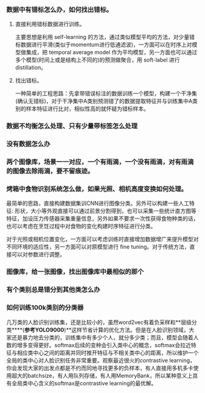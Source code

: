 ### 数据中有错标怎么办，如何找出错标。

1. 直接利用错标数据进行训练。

   主要思想是利用 self-learning 的方法，通过类似模型平均的方法，对少量错标数据进行平滑(类似于momentum进行低通滤波)，一方面可以在时序上对模型做集成，把 temporal average model 作为平均模型，另一方面也可以通过多个模型(时间上或是结构上不同的)的预测做聚合，用 soft-label 进行 distillation。

2. 找出错标。

   一种简单的工程思路：先拿带错误标注的数据训练一个模型，构建一个干净集(确认无错标)，对于干净集中A类别预测错了的数据提取特征并与训练集中A类别的样本特征进行比对，相似性高的就怀疑为错标样本。

### 数据不均衡怎么处理、只有少量带标签怎么处理



### 没有数据怎么办



### 两个图像库，场景一一对应，一个有雨滴，一个没有雨滴，对有雨滴的图像去除雨滴，要不留痕迹。



### 烤箱中食物识别系统怎么做，如果光照、相机高度变换如何处理。

最简单的思路，直接构建数据集训CNN进行图像分类。另外可以构建一些人工特征: 形状，大小等外观直接可以通过前景分割得到，也可以采集一些统计直方图等特征，加设压力传感器采集重量信息，另外如果不要求一次性获得食物种类的话，也可以考虑在烹饪过程中对食物的变化构建时序特征进行分类。

对于光照或相机位置变化，一方面可以考虑训练时直接增加数据增广来提升模型对不同环境的适应性，另一方面可以对原模型进行 fine tuning。对于传统方法，直接可以对参数进行调整。

### 图像库，给一张图像，找出图像库中最相似的那个



### 有个类别总是错分到其他类怎么办



### 如何训练100k类别的分类器

几万类的人脸识别训练集，还是比较小的，虽然word2vec有着负采样和**层级分类****(**参考YOLO9000**)**这样节省计算的优化方法。但是在人脸识别领域，大家还是暴力地去分类的，训练集中有多少个人，就分多少类；而且，模型会随着人数的增多变得更好。softmax后续的变种会引入类中心的概念，softmax会拉近特征与相应类中心之间的距离并同时推开特征与不相关类中心的距离，所以维护一个全局的类中心对人脸识别任务非常重要。观察最近很火的contrastive learning，你会发现大家的出发点都是不约而同地寻找更多的负样本，有人直接用多机多卡使用超大的batchsize，有人用队列存储，有人用MemoryBank，所以某种意义上具有全局类中心含义的softmax是contrastive learning的最优解。